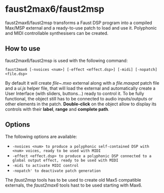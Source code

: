 # faust2max6/faust2msp

faust2max6/faust2msp transforms a Faust DSP program into a compiled Max/MSP external and a ready-to-use patch to load and use it. Polyphonic and MIDI controllable synthesisers can be created. 

## How to use

faust2max6/faust2msp is used with the following command: 

`faust2max6 [-nvoices <num>] [-effect <effect.dsp>] [-midi] [-nopatch] <file.dsp>` 

By default it will create *file~.mxo* external along with a *file.maxpat* patch file and a *ui.js* helper file, that will load the external and automatically create a User Interface (with sliders, buttons...) ready to control it. To be fully functional, the object still has to be connected to audio inputs/outputs or other elements in the patch. **Double-click** on the object allow to display its controls with their **label**, **range** and **complete path**. 

## Options

The following options are available: 

  - `-nvoices <num> to produce a polyphonic self-contained DSP with <num> voices, ready to be used with MIDI`
  - `-effect <effect.dsp> to produce a polyphonic DSP connected to a global output effect, ready to be used with MIDI`
  - `-midi to activate MIDI control`
  - `-nopatch' to deactivate patch generation`

The *faust2msp* tools has to be used to create old Max5 compatible externals, the *faust2max6* tools hast to be used starting with Max6. 
